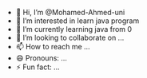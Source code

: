 - 👋 Hi, I’m @Mohamed-Ahmed-uni
- 👀 I’m interested in learn java program
- 🌱 I’m currently learning java from 0 
- 💞️ I’m looking to collaborate on ...
- 📫 How to reach me ...
- 😄 Pronouns: ...
- ⚡ Fun fact: ...

<!---
Mohamed-Ahmed-uni/Mohamed-Ahmed-uni is a ✨ special ✨ repository because its `README.md` (this file) appears on your GitHub profile.
You can click the Preview link to take a look at your changes.
--->
